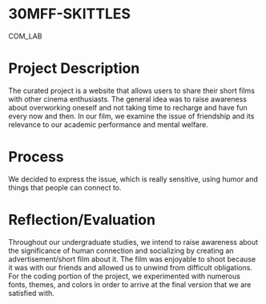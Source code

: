 # 30MFF-SKITTLES
COM_LAB

# Project Description

The curated project is a website that allows users to share their short films with other cinema enthusiasts. The general idea was to raise awareness about overworking oneself and not taking time to recharge and have fun every now and then. In our film, we examine the issue of friendship and its relevance to our academic performance and mental welfare.

# Process

We decided to express the issue, which is really sensitive, using humor and things that people can connect to.

# Reflection/Evaluation

Throughout our undergraduate studies, we intend to raise awareness about the significance of human connection and socializing by creating an advertisement/short film about it. The film was enjoyable to shoot because it was with our friends and allowed us to unwind from difficult obligations. For the coding portion of the project, we experimented with numerous fonts, themes, and colors in order to arrive at the final version that we are satisfied with.

